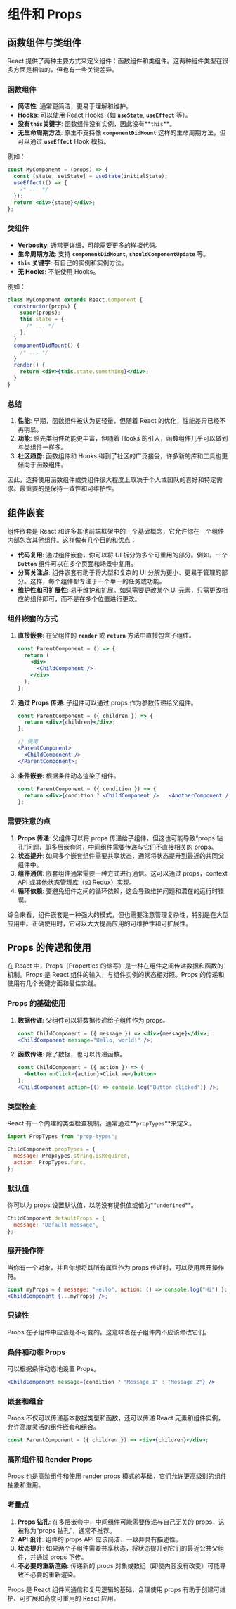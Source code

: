 # 组件和 Props

## 函数组件与类组件

React 提供了两种主要方式来定义组件：函数组件和类组件。这两种组件类型在很多方面是相似的，但也有一些关键差异。

### **函数组件**

- **简洁性**: 通常更简洁，更易于理解和维护。
- **Hooks**: 可以使用 React Hooks（如 **`useState`**, **`useEffect`** 等）。
- **没有`this`关键字**: 函数组件没有实例，因此没有**`this`**。
- **无生命周期方法**: 原生不支持像 **`componentDidMount`** 这样的生命周期方法，但可以通过 **`useEffect`** Hook 模拟。

例如：

```jsx
const MyComponent = (props) => {
  const [state, setState] = useState(initialState);
  useEffect(() => {
    /* ... */
  });
  return <div>{state}</div>;
};
```

### **类组件**

- **Verbosity**: 通常更详细，可能需要更多的样板代码。
- **生命周期方法**: 支持 **`componentDidMount`**, **`shouldComponentUpdate`** 等。
- **`this` 关键字**: 有自己的实例和实例方法。
- **无 Hooks**: 不能使用 Hooks。

例如：

```jsx
class MyComponent extends React.Component {
  constructor(props) {
    super(props);
    this.state = {
      /* ... */
    };
  }
  componentDidMount() {
    /* ... */
  }
  render() {
    return <div>{this.state.something}</div>;
  }
}
```

### **总结**

1. **性能**: 早期，函数组件被认为更轻量，但随着 React 的优化，性能差异已经不再明显。
2. **功能**: 原先类组件功能更丰富，但随着 Hooks 的引入，函数组件几乎可以做到与类组件一样多。
3. **社区趋势**: 函数组件和 Hooks 得到了社区的广泛接受，许多新的库和工具也更倾向于函数组件。

因此，选择使用函数组件或类组件很大程度上取决于个人或团队的喜好和特定需求。最重要的是保持一致性和可维护性。

## 组件嵌套

组件嵌套是 React 和许多其他前端框架中的一个基础概念，它允许你在一个组件内部包含其他组件。这样做有几个目的和优点：

- **代码复用**: 通过组件嵌套，你可以将 UI 拆分为多个可重用的部分。例如，一个 **`Button`** 组件可以在多个页面和场景中复用。
- **分离关注点**: 组件嵌套有助于将大型和复杂的 UI 分解为更小、更易于管理的部分。这样，每个组件都专注于一个单一的任务或功能。
- **维护性和可扩展性**: 易于维护和扩展。如果需要更改某个 UI 元素，只需更改相应的组件即可，而不是在多个位置进行更改。

### **组件嵌套的方式**

1. **直接嵌套**: 在父组件的 **`render`** 或 **`return`** 方法中直接包含子组件。

   ```jsx
   const ParentComponent = () => {
     return (
       <div>
         <ChildComponent />
       </div>
     );
   };
   ```

2. **通过 Props 传递**: 子组件可以通过 props 作为参数传递给父组件。

   ```jsx
   const ParentComponent = ({ children }) => {
     return <div>{children}</div>;
   };

   // 使用
   <ParentComponent>
     <ChildComponent />
   </ParentComponent>;
   ```

3. **条件嵌套**: 根据条件动态渲染子组件。

   ```jsx
   const ParentComponent = ({ condition }) => {
     return <div>{condition ? <ChildComponent /> : <AnotherComponent />}</div>;
   };
   ```

### **需要注意的点**

1. **Props 传递**: 父组件可以将 props 传递给子组件，但这也可能导致“props 钻孔”问题，即多层嵌套时，中间组件需要传递与它们不直接相关的 props。
2. **状态提升**: 如果多个嵌套组件需要共享状态，通常将状态提升到最近的共同父组件中。
3. **组件通信**: 嵌套组件通常需要一种方式进行通信。这可以通过 props，context API 或其他状态管理库（如 Redux）实现。
4. **循环依赖**: 要避免组件之间的循环依赖，这会导致维护问题和潜在的运行时错误。

综合来看，组件嵌套是一种强大的模式，但也需要注意管理复杂性，特别是在大型应用中。正确使用时，它可以大大提高应用的可维护性和可扩展性。

## Props 的传递和使用

在 React 中，Props（Properties 的缩写）是一种在组件之间传递数据和函数的机制。Props 是 React 组件的输入，与组件实例的状态相对照。Props 的传递和使用有几个关键方面和最佳实践。

### **Props 的基础使用**

1. **数据传递**: 父组件可以将数据传递给子组件作为 props。

   ```jsx
   const ChildComponent = ({ message }) => <div>{message}</div>;
   <ChildComponent message="Hello, world!" />;
   ```

2. **函数传递**: 除了数据，也可以传递函数。

   ```jsx
   const ChildComponent = ({ action }) => (
     <button onClick={action}>Click me</button>
   );
   <ChildComponent action={() => console.log("Button clicked")} />;
   ```

### **类型检查**

React 有一个内建的类型检查机制，通常通过**`propTypes`**来定义。

```jsx
import PropTypes from "prop-types";

ChildComponent.propTypes = {
  message: PropTypes.string.isRequired,
  action: PropTypes.func,
};
```

### **默认值**

你可以为 props 设置默认值，以防没有提供值或值为**`undefined`**。

```jsx
ChildComponent.defaultProps = {
  message: "Default message",
};
```

### **展开操作符**

当你有一个对象，并且你想将其所有属性作为 props 传递时，可以使用展开操作符。

```jsx
const myProps = { message: "Hello", action: () => console.log("Hi") };
<ChildComponent {...myProps} />;
```

### **只读性**

Props 在子组件中应该是不可变的。这意味着在子组件内不应该修改它们。

### **条件和动态 Props**

可以根据条件动态地设置 Props。

```jsx
<ChildComponent message={condition ? "Message 1" : "Message 2"} />
```

### **嵌套和组合**

Props 不仅可以传递基本数据类型和函数，还可以传递 React 元素和组件实例，允许高度灵活的组件嵌套和组合。

```jsx
const ParentComponent = ({ children }) => <div>{children}</div>;
```

### **高阶组件和 Render Props**

Props 也是高阶组件和使用 render props 模式的基础，它们允许更高级别的组件抽象和重用。

### **考量点**

1. **Props 钻孔**: 在多层嵌套中，中间组件可能需要传递与自己无关的 props，这被称为“props 钻孔”，通常不推荐。
2. **API 设计**: 组件的 props API 应该简洁、一致并具有描述性。
3. **状态提升**: 如果两个子组件需要共享状态，将状态提升到它们的最近公共父组件，并通过 props 下传。
4. **不必要的重新渲染**: 传递新的 props 对象或数组（即使内容没有改变）可能导致不必要的重新渲染。

Props 是 React 组件间通信和复用逻辑的基础，合理使用 props 有助于创建可维护、可扩展和高度可重用的 React 应用。
